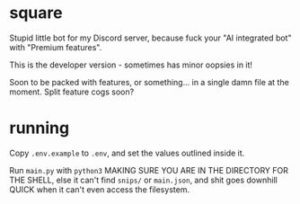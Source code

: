 # square
Stupid little bot for my Discord server, because fuck your "AI integrated bot" with "Premium features".

This is the developer version - sometimes has minor oopsies in it!

Soon to be packed with features, or something... in a single damn file at the moment. Split feature cogs soon?

# running

Copy `.env.example` to `.env`, and set the values outlined inside it.

Run `main.py` with `python3` MAKING SURE YOU ARE IN THE DIRECTORY FOR THE SHELL, else it can't find `snips/` or `main.json`, and shit goes downhill QUICK when it can't even access the filesystem.
